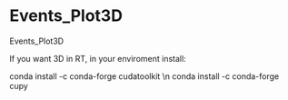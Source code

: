 # Events_Plot3D
Events_Plot3D

If you want 3D in RT, in your enviroment install:

conda install -c conda-forge cudatoolkit \n
conda install -c conda-forge cupy
